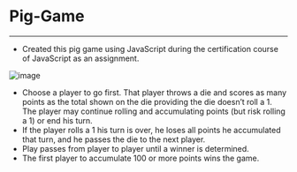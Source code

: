 # Pig-Game
- - - - 
- Created this pig game using JavaScript during the certification course of JavaScript as an assignment.

![image](https://user-images.githubusercontent.com/81507533/119250988-7fac1b80-bbc1-11eb-8fa2-cb459f1ee28b.png)

- Choose a player to go first. That player throws a die and scores as many points as the total shown on the die providing the die doesn’t roll a 1. The player may continue rolling and accumulating points (but risk rolling a 1) or end his turn.
- If the player rolls a 1 his turn is over, he loses all points he accumulated that turn, and he passes the die to the next player.
- Play passes from player to player until a winner is determined.
- The first player to accumulate 100 or more points wins the game.

